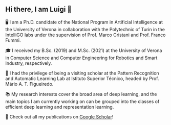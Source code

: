 ## Hi there, I am Luigi 👋

🖥️ I am a Ph.D. candidate of the National Program in Artificial Intelligence at the University of Verona in collaboration with the Polytechnic of Turin in the IntelliGO labs under the supervision of Prof. Marco Cristani and Prof. Franco Fummi.

🎓 I received my B.Sc. (2019) and M.Sc. (2021) at the University of Verona in Computer Science and Computer Engineering for Robotics and Smart Industry, respectively.

📌 I had the privilege of being a visiting scholar at the Pattern Recognition and Automatic Learning Lab at Istituto Superior Técnico, headed by Prof. Mário A. T. Figueiredo.

📚 My research interests cover the broad area of deep learning, and the main topics I am currently working on can be grouped into the classes of efficient deep learning and representation learning.

📄 Check out all my publications on [Google Scholar](https://scholar.google.com/citations?user=sVTnbPYAAAAJ&hl=en)!
